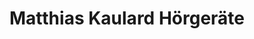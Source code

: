 ---
title: "Matthias Kaulard Hörgeräte"
url: /juelich/matthias-kaulard-hoergeraete/
shop: Hörgeräte
---